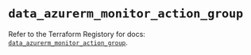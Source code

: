 # `data_azurerm_monitor_action_group`

Refer to the Terraform Registory for docs: [`data_azurerm_monitor_action_group`](https://registry.terraform.io/providers/hashicorp/azurerm/3.74.0/docs/data-sources/monitor_action_group).

